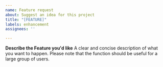 ```yaml
---
name: Feature request
about: Suggest an idea for this project
title: "[FEATURE]"
labels: enhancement
assignees: ''

---
```


**Describe the Feature you'd like**
A clear and concise description of what you want to happen.  Please note that the function should be useful for a large group of users.

